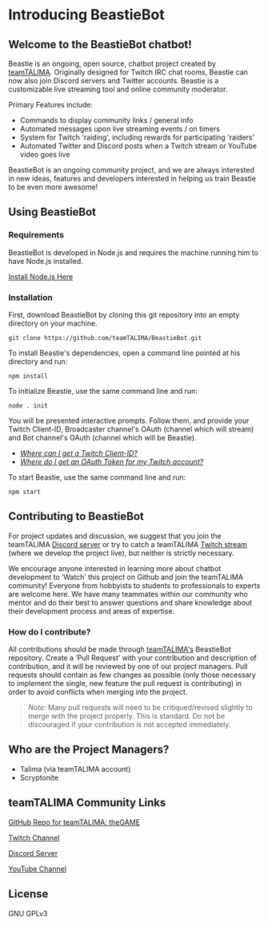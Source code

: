 # Introducing BeastieBot
## Welcome to the BeastieBot chatbot!
Beastie is an ongoing, open source, chatbot project created by [teamTALIMA](https://github.com/teamTALIMA). Originally designed for Twitch IRC chat rooms, Beastie can now also join Discord servers and Twitter accounts. Beastie is a customizable live streaming tool and online community moderator.

Primary Features include:

* Commands to display community links / general info
* Automated messages upon live streaming events / on timers
* System for Twitch 'raiding', including rewards for participating 'raiders'
* Automated Twitter and Discord posts when a Twitch stream or YouTube video goes live

BeastieBot is an ongoing community project, and we are always interested in new ideas, features and developers interested in helping us train Beastie to be even more awesome!

## Using BeastieBot
### Requirements
BeastieBot is developed in Node.js and requires the machine running him to have Node.js installed.

[Install Node.js Here](https://nodejs.org/en/)

### Installation
First, download BeastieBot by cloning this git repository into an empty directory on your machine.

```
git clone https://github.com/teamTALIMA/BeastieBot.git
```
To install Beastie's dependencies, open a command line pointed at his directory and run:
```
npm install
```

To initialize Beastie, use the same command line and run:
```
node . init
```
You will be presented interactive prompts. Follow them, and provide your Twitch Client-ID, Broadcaster channel's OAuth (channel which will stream) and Bot channel's OAuth (channel which will be Beastie).
* [*Where can I get a Twitch Client-ID?*](https://www.twitch.tv/kraken/oauth2/clients/new)
* [*Where do I get an OAuth Token for my Twitch account?*](https://twitchapps.com/tmi/)

To start Beastie, use the same command line and run:
```
npm start
```

## Contributing to BeastieBot
For project updates and discussion, we suggest that you join the teamTALIMA [Discord server](https://discordapp.com/invite/dGFQ5tE "teamTALIMA's Discord Server") or try to catch a teamTALIMA [Twitch stream](https://www.twitch.tv/teamtalima "teamTALIMA's Twitch Channel") (where we develop the project live), but neither is strictly necessary.

We encourage anyone interested in learning more about chatbot development to ‘Watch’ this project on Github and join the teamTALIMA community! Everyone from hobbyists to students to professionals to experts are welcome here. We have many teammates within our community who mentor and do their best to answer questions and share knowledge about their development process and areas of expertise.

### How do I contribute?
All contributions should be made through [teamTALIMA's](https://github.com/teamTALIMA) BeastieBot repository. Create a ‘Pull Request’ with your contribution and description of contribution, and it will be reviewed by one of our project managers. Pull requests should contain as few changes as possible (only those necessary to implement the single, new feature the pull request is contributing) in order to avoid conflicts when merging into the project.

> *Note:* Many pull requests will need to be critiqued/revised slightly to merge with the project properly. This is standard. Do not be discouraged if your contribution is not accepted immediately.

## Who are the Project Managers?
* Talima (via teamTALIMA account)
* Scryptonite

## teamTALIMA Community Links
[GitHub Repo for teamTALIMA: theGAME](https://github.com/teamTALIMA/teamTALIMA_theGAME "teamTALIMA's theGAME Repo")

[Twitch Channel](https://www.twitch.tv/teamtalima "teamTALIMA's Twitch Channel")

[Discord Server](https://discordapp.com/invite/dGFQ5tE "teamTALIMA's Discord Server")

[YouTube Channel](https://www.youtube.com/channel/UCQEtRUEQItKpn-q_ZBJXUVQ "teamTALIMA's YouTube Channel")

## License
GNU GPLv3
